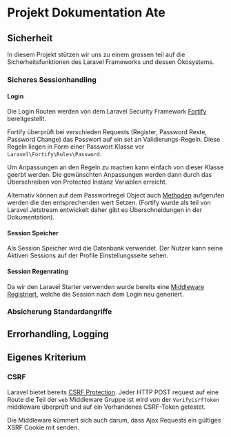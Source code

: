 # Projekt Dokumentation Ate

## Sicherheit

In diesem Projekt stützen wir uns zu einem grossen teil auf die
Sicherheitsfunktionen des Laravel Frameworks und dessen Ökosystems.

### Sicheres Sessionhandling

#### Login

Die Login Routen werden von dem Laravel Security Framework [Fortify](https://github.com/laravel/fortify)
bereitgestellt.

Fortify überprüft bei verschieden Requests (Register, Password Reste, Password Change)
das Passwort auf ein set an Validierungs-Regeln. Diese Regeln liegen in Form einer
Passwort Klasse vor `Laravel\Fortify\Rules\Password`.

Um Anpassungen an den Regeln zu machen kann einfach von dieser Klasse geerbt werden.
Die gewünschten Anpassungen werden dann durch das Überschreiben von Protected Instanz
Variablen erreicht.

Alternativ können auf dem Passwortregel Object auch [Methoden](https://jetstream.laravel.com/1.x/features/authentication.html#password-validation-rules)
aufgerufen werden die den entsprechenden wert Setzen.
(Fortify wurde als teil von Laravel Jetstream entwickelt daher gibt es Überschneidungen in der Dokumentation).

#### Session Speicher

Als Session Speicher wird die Datenbank verwendet. Der Nutzer kann seine Aktiven Sessions auf der Profile
Einstellungsseite sehen.

#### Session Regenrating

Da wir den Laravel Starter verwenden wurde bereits eine [Middleware Registriert](https://laravel.com/docs/8.x/session#regenerating-the-session-id),
welche die Session nach dem Login neu generiert.

### Absicherung Standardangriffe

## Errorhandling, Logging

## Eigenes Kriterium

### CSRF

Laravel bietet bereits [CSRF Protection](https://laravel.com/docs/8.x/csrf#csrf-introduction).
Jeder HTTP POST request auf eine Route die Teil der `web` Middleware Gruppe ist wird von der
`VerifyCsrfToken` middleware überprüft und auf ein Vorhandenes CSRF-Token getestet.

Die Middleware kümmert sich auch darum, dass Ajax Requests ein gültiges XSRF Cookie mit senden.
